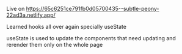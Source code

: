 Live on https://65c6251ce791fb0d05700435--subtle-peony-22ad3a.netlify.app/

Learned hooks all over again 
specially useState 

useState is used to update the components that need updating and rerender them only on the whole page
